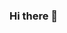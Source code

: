### Hi there 👋

<!--
**misterhoxxx/misterhoxxx** is a ✨ _special_ ✨ repository because its `README.md` (this file) appears on your GitHub profile.

Here are some ideas to get you started:

- 🔭 I’m currently working on bootcamp provided by hyperiondev. 
This bootcamp is currently teaching me the fundamentals of python.
- 🤔 I’m looking to switch careers to the tech industry after i gain more valuable skills 
learning pythong and hopefully other languages as i develop. 
- 💬 Feel free to contact me and ask me about any queries you may have, a link to my linkedin attached below.
- 📫 How to reach me: linkedin.com/in/mohammed-hoque-13a950259

